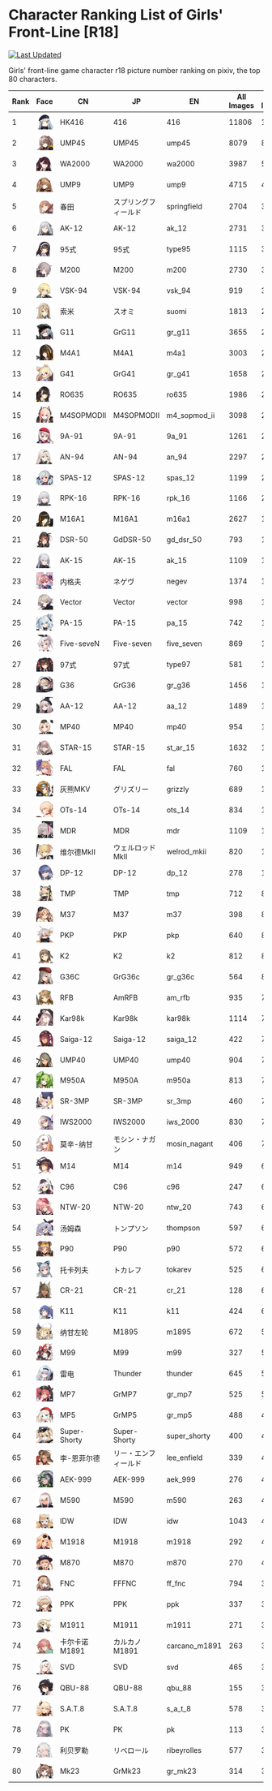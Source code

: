 # Character Ranking List of Girls' Front-Line [R18]

[![Last Updated](https://img.shields.io/endpoint?url=https://gist.githubusercontent.com/narugo1992/254442dea2e77cf46366df97f499242f/raw/data_last_update.json)](https://huggingface.co/datasets/deepghs/game_characters)

Girls' front-line game character r18 picture number ranking on pixiv, the top 80 characters. 

|   Rank | Face                                              | CN           | JP           | EN            |   All Images |   R18 Images |
|--------|---------------------------------------------------|--------------|--------------|---------------|--------------|--------------|
|      1 | ![416](./images/logo_416.png)                     | HK416        | 416          | 416           |        11806 |         1627 |
|      2 | ![ump45](./images/logo_ump45.png)                 | UMP45        | UMP45        | ump45         |         8079 |          860 |
|      3 | ![wa2000](./images/logo_wa2000.png)               | WA2000       | WA2000       | wa2000        |         3987 |          516 |
|      4 | ![ump9](./images/logo_ump9.png)                   | UMP9         | UMP9         | ump9          |         4715 |          448 |
|      5 | ![springfield](./images/logo_springfield.png)     | 春田           | スプリングフィールド   | springfield   |         2704 |          399 |
|      6 | ![ak_12](./images/logo_ak_12.png)                 | AK-12        | AK-12        | ak_12         |         2731 |          336 |
|      7 | ![type95](./images/logo_type95.png)               | 95式          | 95式          | type95        |         1115 |          326 |
|      8 | ![m200](./images/logo_m200.png)                   | M200         | M200         | m200          |         2730 |          308 |
|      9 | ![vsk_94](./images/logo_vsk_94.png)               | VSK-94       | VSK-94       | vsk_94        |          919 |          305 |
|     10 | ![suomi](./images/logo_suomi.png)                 | 索米           | スオミ          | suomi         |         1813 |          281 |
|     11 | ![gr_g11](./images/logo_gr_g11.png)               | G11          | GrG11        | gr_g11        |         3655 |          273 |
|     12 | ![m4a1](./images/logo_m4a1.png)                   | M4A1         | M4A1         | m4a1          |         3003 |          266 |
|     13 | ![gr_g41](./images/logo_gr_g41.png)               | G41          | GrG41        | gr_g41        |         1658 |          260 |
|     14 | ![ro635](./images/logo_ro635.png)                 | RO635        | RO635        | ro635         |         1986 |          259 |
|     15 | ![m4_sopmod_ii](./images/logo_m4_sopmod_ii.png)   | M4SOPMODII   | M4SOPMODII   | m4_sopmod_ii  |         3098 |          251 |
|     16 | ![9a_91](./images/logo_9a_91.png)                 | 9A-91        | 9A-91        | 9a_91         |         1261 |          224 |
|     17 | ![an_94](./images/logo_an_94.png)                 | AN-94        | AN-94        | an_94         |         2297 |          215 |
|     18 | ![spas_12](./images/logo_spas_12.png)             | SPAS-12      | SPAS-12      | spas_12       |         1199 |          215 |
|     19 | ![rpk_16](./images/logo_rpk_16.png)               | RPK-16       | RPK-16       | rpk_16        |         1166 |          201 |
|     20 | ![m16a1](./images/logo_m16a1.png)                 | M16A1        | M16A1        | m16a1         |         2627 |          198 |
|     21 | ![gd_dsr_50](./images/logo_gd_dsr_50.png)         | DSR-50       | GdDSR-50     | gd_dsr_50     |          793 |          196 |
|     22 | ![ak_15](./images/logo_ak_15.png)                 | AK-15        | AK-15        | ak_15         |         1109 |          187 |
|     23 | ![negev](./images/logo_negev.png)                 | 内格夫          | ネゲヴ          | negev         |         1374 |          183 |
|     24 | ![vector](./images/logo_vector.png)               | Vector       | Vector       | vector        |          998 |          166 |
|     25 | ![pa_15](./images/logo_pa_15.png)                 | PA-15        | PA-15        | pa_15         |          742 |          162 |
|     26 | ![five_seven](./images/logo_five_seven.png)       | Five-seveN   | Five-seven   | five_seven    |          869 |          144 |
|     27 | ![type97](./images/logo_type97.png)               | 97式          | 97式          | type97        |          581 |          144 |
|     28 | ![gr_g36](./images/logo_gr_g36.png)               | G36          | GrG36        | gr_g36        |         1456 |          143 |
|     29 | ![aa_12](./images/logo_aa_12.png)                 | AA-12        | AA-12        | aa_12         |         1489 |          142 |
|     30 | ![mp40](./images/logo_mp40.png)                   | MP40         | MP40         | mp40          |          954 |          135 |
|     31 | ![st_ar_15](./images/logo_st_ar_15.png)           | STAR-15      | STAR-15      | st_ar_15      |         1632 |          133 |
|     32 | ![fal](./images/logo_fal.png)                     | FAL          | FAL          | fal           |          760 |          132 |
|     33 | ![grizzly](./images/logo_grizzly.png)             | 灰熊MKV        | グリズリー        | grizzly       |          689 |          118 |
|     34 | ![ots_14](./images/logo_ots_14.png)               | OTs-14       | OTs-14       | ots_14        |          834 |          114 |
|     35 | ![mdr](./images/logo_mdr.png)                     | MDR          | MDR          | mdr           |         1109 |          112 |
|     36 | ![welrod_mkii](./images/logo_welrod_mkii.png)     | 维尔德MkⅡ       | ウェルロッドMkII   | welrod_mkii   |          820 |          111 |
|     37 | ![dp_12](./images/logo_dp_12.png)                 | DP-12        | DP-12        | dp_12         |          278 |          101 |
|     38 | ![tmp](./images/logo_tmp.png)                     | TMP          | TMP          | tmp           |          712 |           89 |
|     39 | ![m37](./images/logo_m37.png)                     | M37          | M37          | m37           |          398 |           87 |
|     40 | ![pkp](./images/logo_pkp.png)                     | PKP          | PKP          | pkp           |          640 |           85 |
|     41 | ![k2](./images/logo_k2.png)                       | K2           | K2           | k2            |          812 |           83 |
|     42 | ![gr_g36c](./images/logo_gr_g36c.png)             | G36C         | GrG36c       | gr_g36c       |          564 |           82 |
|     43 | ![am_rfb](./images/logo_am_rfb.png)               | RFB          | AmRFB        | am_rfb        |          935 |           77 |
|     44 | ![kar98k](./images/logo_kar98k.png)               | Kar98k       | Kar98k       | kar98k        |         1114 |           74 |
|     45 | ![saiga_12](./images/logo_saiga_12.png)           | Saiga-12     | Saiga-12     | saiga_12      |          422 |           73 |
|     46 | ![ump40](./images/logo_ump40.png)                 | UMP40        | UMP40        | ump40         |          904 |           72 |
|     47 | ![m950a](./images/logo_m950a.png)                 | M950A        | M950A        | m950a         |          813 |           72 |
|     48 | ![sr_3mp](./images/logo_sr_3mp.png)               | SR-3MP       | SR-3MP       | sr_3mp        |          460 |           72 |
|     49 | ![iws_2000](./images/logo_iws_2000.png)           | IWS2000      | IWS2000      | iws_2000      |          830 |           71 |
|     50 | ![mosin_nagant](./images/logo_mosin_nagant.png)   | 莫辛-纳甘        | モシン・ナガン      | mosin_nagant  |          406 |           70 |
|     51 | ![m14](./images/logo_m14.png)                     | M14          | M14          | m14           |          949 |           69 |
|     52 | ![c96](./images/logo_c96.png)                     | C96          | C96          | c96           |          247 |           69 |
|     53 | ![ntw_20](./images/logo_ntw_20.png)               | NTW-20       | NTW-20       | ntw_20        |          743 |           68 |
|     54 | ![thompson](./images/logo_thompson.png)           | 汤姆森          | トンプソン        | thompson      |          597 |           66 |
|     55 | ![p90](./images/logo_p90.png)                     | P90          | P90          | p90           |          572 |           66 |
|     56 | ![tokarev](./images/logo_tokarev.png)             | 托卡列夫         | トカレフ         | tokarev       |          525 |           65 |
|     57 | ![cr_21](./images/logo_cr_21.png)                 | CR-21        | CR-21        | cr_21         |          128 |           61 |
|     58 | ![k11](./images/logo_k11.png)                     | K11          | K11          | k11           |          424 |           60 |
|     59 | ![m1895](./images/logo_m1895.png)                 | 纳甘左轮         | M1895        | m1895         |          672 |           56 |
|     60 | ![m99](./images/logo_m99.png)                     | M99          | M99          | m99           |          327 |           55 |
|     61 | ![thunder](./images/logo_thunder.png)             | 雷电           | Thunder      | thunder       |          645 |           51 |
|     62 | ![gr_mp7](./images/logo_gr_mp7.png)               | MP7          | GrMP7        | gr_mp7        |          525 |           51 |
|     63 | ![gr_mp5](./images/logo_gr_mp5.png)               | MP5          | GrMP5        | gr_mp5        |          488 |           48 |
|     64 | ![super_shorty](./images/logo_super_shorty.png)   | Super-Shorty | Super-Shorty | super_shorty  |          400 |           47 |
|     65 | ![lee_enfield](./images/logo_lee_enfield.png)     | 李-恩菲尔德       | リー・エンフィールド   | lee_enfield   |          339 |           46 |
|     66 | ![aek_999](./images/logo_aek_999.png)             | AEK-999      | AEK-999      | aek_999       |          276 |           46 |
|     67 | ![m590](./images/logo_m590.png)                   | M590         | M590         | m590          |          263 |           45 |
|     68 | ![idw](./images/logo_idw.png)                     | IDW          | IDW          | idw           |         1043 |           43 |
|     69 | ![m1918](./images/logo_m1918.png)                 | M1918        | M1918        | m1918         |          292 |           43 |
|     70 | ![m870](./images/logo_m870.png)                   | M870         | M870         | m870          |          270 |           42 |
|     71 | ![ff_fnc](./images/logo_ff_fnc.png)               | FNC          | FFFNC        | ff_fnc        |          794 |           39 |
|     72 | ![ppk](./images/logo_ppk.png)                     | PPK          | PPK          | ppk           |          337 |           39 |
|     73 | ![m1911](./images/logo_m1911.png)                 | M1911        | M1911        | m1911         |          271 |           39 |
|     74 | ![carcano_m1891](./images/logo_carcano_m1891.png) | 卡尔卡诺M1891    | カルカノM1891    | carcano_m1891 |          263 |           39 |
|     75 | ![svd](./images/logo_svd.png)                     | SVD          | SVD          | svd           |          465 |           38 |
|     76 | ![qbu_88](./images/logo_qbu_88.png)               | QBU-88       | QBU-88       | qbu_88        |          155 |           38 |
|     77 | ![s_a_t_8](./images/logo_s_a_t_8.png)             | S.A.T.8      | S.A.T.8      | s_a_t_8       |          578 |           37 |
|     78 | ![pk](./images/logo_pk.png)                       | PK           | PK           | pk            |          113 |           37 |
|     79 | ![ribeyrolles](./images/logo_ribeyrolles.png)     | 利贝罗勒         | リベロール        | ribeyrolles   |          577 |           36 |
|     80 | ![gr_mk23](./images/logo_gr_mk23.png)             | Mk23         | GrMk23       | gr_mk23       |          314 |           36 |
